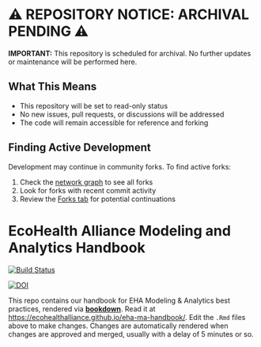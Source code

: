 # ⚠️ REPOSITORY NOTICE: ARCHIVAL PENDING ⚠️

**IMPORTANT:** This repository is scheduled for archival. No further updates or maintenance will be performed here.

## What This Means

- This repository will be set to read-only status
- No new issues, pull requests, or discussions will be addressed
- The code will remain accessible for reference and forking

## Finding Active Development

Development may continue in community forks. To find active forks:

1. Check the [network graph](../../network) to see all forks
2. Look for forks with recent commit activity
3. Review the [Forks tab](../../network/members) for potential continuations


#  EcoHealth Alliance Modeling and Analytics Handbook

[![Build Status](https://travis-ci.org/ecohealthalliance/eha-ma-handbook.svg?branch=master)](https://travis-ci.org/ecohealthalliance/eha-ma-handbook)

[![DOI](https://zenodo.org/badge/61732078.svg)](https://zenodo.org/badge/latestdoi/61732078)

This repo contains our handbook for EHA Modeling & Analytics best practices, rendered via [**bookdown**](https://bookdown.org/yihui/bookdown/).  Read it at <https://ecohealthalliance.github.io/eha-ma-handbook/>.  Edit the `.Rmd` files above to make changes.  Changes are automatically rendered when changes are approved and merged, usually with a delay of 5 minutes or so.

